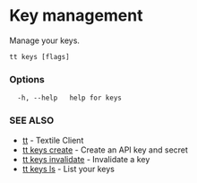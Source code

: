 # Key management

Manage your keys.

```
tt keys [flags]
```

### Options

```
  -h, --help   help for keys
```

### SEE ALSO

* [tt](tt.md)	 - Textile Client
* [tt keys create](tt_keys_create.md)	 - Create an API key and secret
* [tt keys invalidate](tt_keys_invalidate.md)	 - Invalidate a key
* [tt keys ls](tt_keys_ls.md)	 - List your keys
